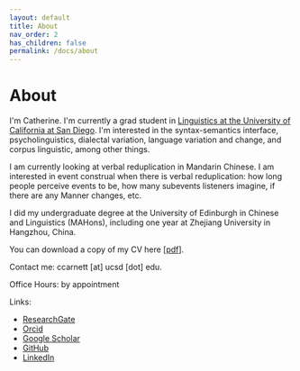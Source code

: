 ```yaml
---
layout: default
title: About
nav_order: 2
has_children: false
permalink: /docs/about
---
```


# About

I'm Catherine. I'm currently a grad student in [Linguistics at the University of California at San Diego](https://linguistics.ucsd.edu/). I'm interested in the syntax-semantics interface, psycholinguistics, dialectal variation, language variation and change, and corpus linguistic, among other things.

I am currently looking at verbal reduplication in Mandarin Chinese. I am interested in event construal when there is verbal reduplication: how long people perceive events to be, how many subevents listeners imagine, if there are any Manner changes, etc. 

I did my undergraduate degree at the University of Edinburgh in Chinese and Linguistics (MAHons), including one year at Zhejiang University in Hangzhou, China. 

You can download a copy of my CV here [[pdf](https://drive.google.com/file/d/100Jl-P8D4dM7fXt_Lkd1dW2lY5gQURb9/view)]. 

Contact me: ccarnett [at] ucsd [dot] edu.

Office Hours: by appointment

Links:
- [ResearchGate](https://www.researchgate.net/profile/Catherine_Arnett) 
- [Orcid](https://orcid.org/0000-0003-0448-5415)
- [Google Scholar](https://scholar.google.com/citations?user=bLS_8RAAAAAJ&hl=en) 
- [GitHub](https://github.com/catherinearnett)
- [LinkedIn](https://www.linkedin.com/in/catherine-arnett96/)
